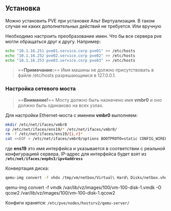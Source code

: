 ## Установка

Можно установить PVE при установке Альт Виртуализация. В таком случае ни каких дополнительных действий не требуется. Или вручную

Необходимо настроить преобразование имен. Что бы все сервера pve могли обращаться друг к другу. Например:

```bash
echo "10.1.16.251 pve01.service.corp pve01" >> /etc/hosts
echo "10.1.16.252 pve02.service.corp pve02" >> /etc/hosts
echo "10.1.16.253 pve03.service.corp pve03" >> /etc/hosts
```

> ==**Примечание:**== Имя машины не должно присутствовать в файле /etc/hosts разрешающимся в 127.0.0.1.

### Настройка сетевого моста

> ==**Внимание!**== Мосту должно быть назначено имя **vmbr0** и оно должно быть одинаково на всех узлах.

Для настройки Ethernet-моста с именем **vmbr0** выполняем: 
```bash
mkdir /etc/net/ifaces/vmbr0
cp /etc/net/ifaces/ens19/* /etc/net/ifaces/vmbr0/
rm -f /etc/net/ifaces/ens19/{i,r}* 
cat <<EOF > /etc/net/ifaces/vmbr0/options BOOTPROTO=static CONFIG_WIRELESS=no CONFIG_IPV4=yes HOST='enp0s3' ONBOOT=yes TYPE=bri EOF
```
где **ens19** это имя интерфейса и указывается в соответствии с реальной конфигурацией сервера.
IP-адрес для интерфейса будет взят из **`/etc/net/ifaces/enp0s3/ipv4address`**




Конвертация диска:
```bash
qemu-img convert -f vhdx /tmp/vm/netbox/Virtual\ Hard\ Disks/netbox.vhdx -O qcow2 /var/lib/vz/images/103/netbox.qcow2
```


qemu-img convert -f vmdk /var/lib/vz/images/100/vm-100-disk-1.vmdk -O qcow2 /var/lib/vz/images/100/vm-100-disk-1.qcow2

Конфиги хранятся: `/etc/pve/nodes/hostsrv2/qemu-server/`
